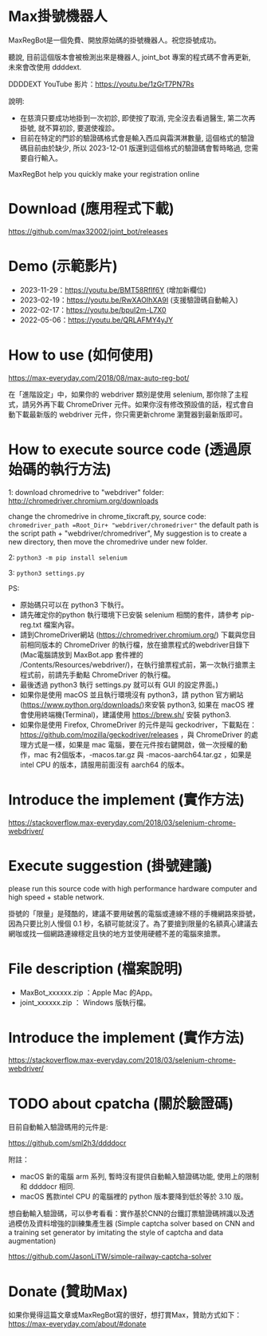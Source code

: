 # Max掛號機器人
MaxRegBot是一個免費、開放原始碼的掛號機器人。祝您掛號成功。

聽說, 目前這個版本會被檢測出來是機器人, joint_bot 專案的程式碼不會再更新, 未來會改使用 ddddext. 

DDDDEXT YouTube 影片：https://youtu.be/1zGrT7PN7Rs

說明: 
* 在慈濟只要成功地掛到一次初診, 即使按了取消, 完全沒去看過醫生, 第二次再掛號, 就不算初診, 要選使複診。
* 目前在特定的門診的驗證碼格式會是輸入西瓜與霜淇淋數量, 這個格式的驗證碼目前由於缺少, 所以 2023-12-01 版還到這個格式的驗證碼會暫時略過, 您需要自行輸入。

MaxRegBot help you quickly make your registration online

# Download (應用程式下載)
https://github.com/max32002/joint_bot/releases

# Demo (示範影片)

* 2023-11-29：https://youtu.be/BMT58RfIf6Y (增加新欄位)
* 2023-02-19：https://youtu.be/RwXAOIhXA9I (支援驗證碼自動輸入)
* 2022-02-17：https://youtu.be/bpuI2m-L7X0
* 2022-05-06：https://youtu.be/QRLAFMY4yJY

# How to use (如何使用)
https://max-everyday.com/2018/08/max-auto-reg-bot/

在「進階設定」中，如果你的 webdriver 類別是使用 selenium, 那你除了主程式，請另外再下載 ChromeDriver 元件。如果你沒有修改預設值的話，程式會自動下載最新版的 webdriver 元件，你只需更新chrome 瀏覽器到最新版即可。

# How to execute source code (透過原始碼的執行方法)
1: download chromedrive to "webdriver" folder:
http://chromedriver.chromium.org/downloads

change the chromedrive in chrome_tixcraft.py, source code:
<code>chromedriver_path =Root_Dir+ "webdriver/chromedriver"</code>
the default path is the script path + "webdriver/chromedriver", My suggestion is to create a new directory, then move the chromedrive under new folder.

2: <code>python3 -m pip install selenium</code>

3: <code>python3 settings.py</code>

PS:
* 原始碼只可以在 python3 下執行。
* 請先確定你的python 執行環境下已安裝 selenium 相關的套件，請參考 pip-reg.txt 檔案內容。
* 請到ChromeDriver網站 (https://chromedriver.chromium.org/) 下載與您目前相同版本的 ChromeDriver 的執行檔，放在搶票程式的webdriver目錄下(Mac電腦請放到 MaxBot.app 套件裡的 /Contents/Resources/webdriver/)，在執行搶票程式前，第一次執行搶票主程式前，前請先手動點 ChromeDriver 的執行檔。
* 最後透過 python3 執行 settings.py 就可以有 GUI 的設定界面。)
* 如果你是使用 macOS 並且執行環境沒有 python3，請 python 官方網站(https://www.python.org/downloads/)來安裝 python3, 如果在 macOS 裡會使用終端機(Terminal)，建議使用 https://brew.sh/ 安裝 python3.
* 如果你是使用 Firefox, ChromeDriver 的元件是叫 geckodriver，下載點在：https://github.com/mozilla/geckodriver/releases ，與 ChromeDriver 的處理方式是一樣，如果是 mac 電腦，要在元件按右鍵開啟，做一次授權的動作，mac 有2個版本，-macos.tar.gz 與 -macos-aarch64.tar.gz ，如果是 intel CPU 的版本，請服用前面沒有 aarch64 的版本。

# Introduce the implement (實作方法)
https://stackoverflow.max-everyday.com/2018/03/selenium-chrome-webdriver/

# Execute suggestion (掛號建議)
please run this source code with high performance hardware computer and high speed + stable network.

掛號的「限量」是殘酷的，建議不要用破舊的電腦或連線不穩的手機網路來掛號，因為只要比別人慢個 0.1 秒，名額可能就沒了。為了要搶到限量的名額真心建議去網咖或找一個網路連線穩定且快的地方並使用硬體不差的電腦來搶票。


# File description (檔案說明)

* MaxBot_xxxxxx.zip ：Apple Mac 的App。
* joint_xxxxxx.zip ： Windows 版執行檔。


# Introduce the implement (實作方法)

https://stackoverflow.max-everyday.com/2018/03/selenium-chrome-webdriver/

# TODO about cpatcha (關於驗證碼)

目前自動輸入驗證碼用的元件是:

https://github.com/sml2h3/ddddocr

附註：
* macOS 新的電腦 arm 系列, 暫時沒有提供自動輸入驗證碼功能, 使用上的限制和 ddddocr 相同. 
* macOS 舊款intel CPU 的電腦裡的 python 版本要降到低於等於 3.10 版。

想自動輸入驗證碼，可以參考看看：實作基於CNN的台鐵訂票驗證碼辨識以及透過模仿及資料增強的訓練集產生器 (Simple captcha solver based on CNN and a training set generator by imitating the style of captcha and data augmentation)

https://github.com/JasonLiTW/simple-railway-captcha-solver

# Donate (贊助Max)

如果你覺得這篇文章或MaxRegBot寫的很好，想打賞Max，贊助方式如下： https://max-everyday.com/about/#donate
